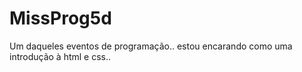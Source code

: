 # MissProg5d
Um daqueles eventos de programação.. estou encarando como uma introdução à html e css..
